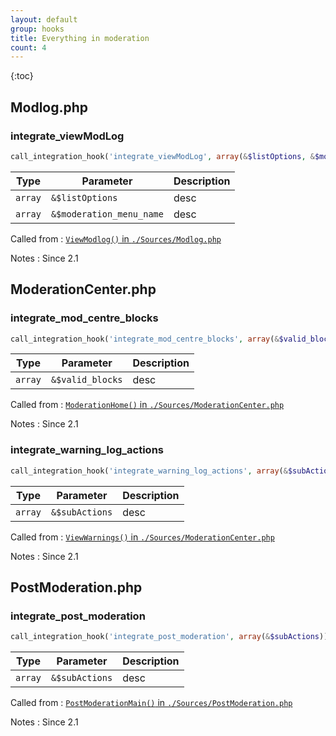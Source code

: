 ```yaml
---
layout: default
group: hooks
title: Everything in moderation
count: 4
---
```

{:toc}
## Modlog.php
### integrate_viewModLog

```php
call_integration_hook('integrate_viewModLog', array(&$listOptions, &$moderation_menu_name))
```

Type|Parameter|Description
---|---|---
`array`|`&$listOptions`|desc
`array`|`&$moderation_menu_name`|desc

Called from
: [`ViewModlog()` in `./Sources/Modlog.php`](../docs/modlog.html#viewmodlog)

Notes
: Since 2.1

## ModerationCenter.php
### integrate_mod_centre_blocks

```php
call_integration_hook('integrate_mod_centre_blocks', array(&$valid_blocks))
```

Type|Parameter|Description
---|---|---
`array`|`&$valid_blocks`|desc

Called from
: [`ModerationHome()` in `./Sources/ModerationCenter.php`](../docs/moderationcenter.html#moderationhome)

Notes
: Since 2.1

### integrate_warning_log_actions

```php
call_integration_hook('integrate_warning_log_actions', array(&$subActions))
```

Type|Parameter|Description
---|---|---
`array`|`&$subActions`|desc

Called from
: [`ViewWarnings()` in `./Sources/ModerationCenter.php`](../docs/moderationcenter.html#viewwarnings)

Notes
: Since 2.1

## PostModeration.php
### integrate_post_moderation

```php
call_integration_hook('integrate_post_moderation', array(&$subActions))
```

Type|Parameter|Description
---|---|---
`array`|`&$subActions`|desc

Called from
: [`PostModerationMain()` in `./Sources/PostModeration.php`](../docs/postmoderation.html#postmoderationmain)

Notes
: Since 2.1

